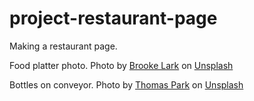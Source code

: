 # project-restaurant-page
Making a restaurant page.


Food platter photo.
Photo by <a href="https://unsplash.com/@brookelark?utm_source=unsplash&utm_medium=referral&utm_content=creditCopyText">Brooke Lark</a> on <a href="https://unsplash.com/s/photos/food-conveyor-belt?utm_source=unsplash&utm_medium=referral&utm_content=creditCopyText">Unsplash</a>
  

Bottles on conveyor.
  Photo by <a href="https://unsplash.com/es/@thomascpark?utm_source=unsplash&utm_medium=referral&utm_content=creditCopyText">Thomas Park</a> on <a href="https://unsplash.com/collections/OWwpYCx7o_0/bilder-f%C3%BCr-auditpartner.de---unsplash?utm_source=unsplash&utm_medium=referral&utm_content=creditCopyText">Unsplash</a>
  